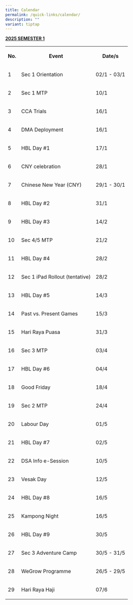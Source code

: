 ```yaml
---
title: Calendar
permalink: /quick-links/calendar/
description: ""
variant: tiptap
---
```

<p><strong><u>2025 SEMESTER 1</u></strong>
</p>
<table style="minWidth: 75px">
<colgroup>
<col>
<col>
<col>
</colgroup>
<tbody>
<tr>
<th rowspan="1" colspan="1">
<p>No.</p>
</th>
<th rowspan="1" colspan="1">
<p>Event</p>
</th>
<th rowspan="1" colspan="1">
<p>Date/s</p>
</th>
</tr>
<tr>
<td rowspan="1" colspan="1">
<p>1</p>
</td>
<td rowspan="1" colspan="1">
<p>Sec 1 Orientation</p>
</td>
<td rowspan="1" colspan="1">
<p>02/1 - 03/1</p>
</td>
</tr>
<tr>
<td rowspan="1" colspan="1">
<p>2</p>
</td>
<td rowspan="1" colspan="1">
<p>Sec 1 MTP</p>
</td>
<td rowspan="1" colspan="1">
<p>10/1</p>
</td>
</tr>
<tr>
<td rowspan="1" colspan="1">
<p>3</p>
</td>
<td rowspan="1" colspan="1">
<p>CCA Trials</p>
</td>
<td rowspan="1" colspan="1">
<p>16/1</p>
</td>
</tr>
<tr>
<td rowspan="1" colspan="1">
<p>4</p>
</td>
<td rowspan="1" colspan="1">
<p>DMA Deployment</p>
</td>
<td rowspan="1" colspan="1">
<p>16/1</p>
</td>
</tr>
<tr>
<td rowspan="1" colspan="1">
<p>5</p>
</td>
<td rowspan="1" colspan="1">
<p>HBL Day #1</p>
</td>
<td rowspan="1" colspan="1">
<p>17/1</p>
</td>
</tr>
<tr>
<td rowspan="1" colspan="1">
<p>6</p>
</td>
<td rowspan="1" colspan="1">
<p>CNY celebration</p>
</td>
<td rowspan="1" colspan="1">
<p>28/1</p>
</td>
</tr>
<tr>
<td rowspan="1" colspan="1">
<p>7</p>
</td>
<td rowspan="1" colspan="1">
<p>Chinese New Year (CNY)</p>
</td>
<td rowspan="1" colspan="1">
<p>29/1 - 30/1</p>
</td>
</tr>
<tr>
<td rowspan="1" colspan="1">
<p>8</p>
</td>
<td rowspan="1" colspan="1">
<p>HBL Day #2</p>
</td>
<td rowspan="1" colspan="1">
<p>31/1</p>
</td>
</tr>
<tr>
<td rowspan="1" colspan="1">
<p>9</p>
</td>
<td rowspan="1" colspan="1">
<p>HBL Day #3</p>
</td>
<td rowspan="1" colspan="1">
<p>14/2</p>
</td>
</tr>
<tr>
<td rowspan="1" colspan="1">
<p>10</p>
</td>
<td rowspan="1" colspan="1">
<p>Sec 4/5 MTP</p>
</td>
<td rowspan="1" colspan="1">
<p>21/2</p>
</td>
</tr>
<tr>
<td rowspan="1" colspan="1">
<p>11</p>
</td>
<td rowspan="1" colspan="1">
<p>HBL Day #4</p>
</td>
<td rowspan="1" colspan="1">
<p>28/2</p>
</td>
</tr>
<tr>
<td rowspan="1" colspan="1">
<p>12</p>
</td>
<td rowspan="1" colspan="1">
<p>Sec 1 iPad Rollout (tentative)</p>
</td>
<td rowspan="1" colspan="1">
<p>28/2</p>
</td>
</tr>
<tr>
<td rowspan="1" colspan="1">
<p>13</p>
</td>
<td rowspan="1" colspan="1">
<p>HBL Day #5</p>
</td>
<td rowspan="1" colspan="1">
<p>14/3</p>
</td>
</tr>
<tr>
<td rowspan="1" colspan="1">
<p>14</p>
</td>
<td rowspan="1" colspan="1">
<p>Past vs. Present Games</p>
</td>
<td rowspan="1" colspan="1">
<p>15/3</p>
</td>
</tr>
<tr>
<td rowspan="1" colspan="1">
<p>15</p>
</td>
<td rowspan="1" colspan="1">
<p>Hari Raya Puasa</p>
</td>
<td rowspan="1" colspan="1">
<p>31/3</p>
</td>
</tr>
<tr>
<td rowspan="1" colspan="1">
<p>16</p>
</td>
<td rowspan="1" colspan="1">
<p>Sec 3 MTP</p>
</td>
<td rowspan="1" colspan="1">
<p>03/4</p>
</td>
</tr>
<tr>
<td rowspan="1" colspan="1">
<p>17</p>
</td>
<td rowspan="1" colspan="1">
<p>HBL Day #6</p>
</td>
<td rowspan="1" colspan="1">
<p>04/4</p>
</td>
</tr>
<tr>
<td rowspan="1" colspan="1">
<p>18</p>
</td>
<td rowspan="1" colspan="1">
<p>Good Friday</p>
</td>
<td rowspan="1" colspan="1">
<p>18/4</p>
</td>
</tr>
<tr>
<td rowspan="1" colspan="1">
<p>19</p>
</td>
<td rowspan="1" colspan="1">
<p>Sec 2 MTP</p>
</td>
<td rowspan="1" colspan="1">
<p>24/4</p>
</td>
</tr>
<tr>
<td rowspan="1" colspan="1">
<p>20</p>
</td>
<td rowspan="1" colspan="1">
<p>Labour Day</p>
</td>
<td rowspan="1" colspan="1">
<p>01/5</p>
</td>
</tr>
<tr>
<td rowspan="1" colspan="1">
<p>21</p>
</td>
<td rowspan="1" colspan="1">
<p>HBL Day #7</p>
</td>
<td rowspan="1" colspan="1">
<p>02/5</p>
</td>
</tr>
<tr>
<td rowspan="1" colspan="1">
<p>22</p>
</td>
<td rowspan="1" colspan="1">
<p>DSA Info e-Session</p>
</td>
<td rowspan="1" colspan="1">
<p>10/5</p>
</td>
</tr>
<tr>
<td rowspan="1" colspan="1">
<p>23</p>
</td>
<td rowspan="1" colspan="1">
<p>Vesak Day</p>
</td>
<td rowspan="1" colspan="1">
<p>12/5</p>
</td>
</tr>
<tr>
<td rowspan="1" colspan="1">
<p>24</p>
</td>
<td rowspan="1" colspan="1">
<p>HBL Day #8</p>
</td>
<td rowspan="1" colspan="1">
<p>16/5</p>
</td>
</tr>
<tr>
<td rowspan="1" colspan="1">
<p>25</p>
</td>
<td rowspan="1" colspan="1">
<p>Kampong Night</p>
</td>
<td rowspan="1" colspan="1">
<p>16/5</p>
</td>
</tr>
<tr>
<td rowspan="1" colspan="1">
<p>26</p>
</td>
<td rowspan="1" colspan="1">
<p>HBL Day #9</p>
</td>
<td rowspan="1" colspan="1">
<p>30/5</p>
</td>
</tr>
<tr>
<td rowspan="1" colspan="1">
<p>27</p>
</td>
<td rowspan="1" colspan="1">
<p>Sec 3 Adventure Camp</p>
</td>
<td rowspan="1" colspan="1">
<p>30/5 - 31/5</p>
</td>
</tr>
<tr>
<td rowspan="1" colspan="1">
<p>28</p>
</td>
<td rowspan="1" colspan="1">
<p>WeGrow Programme</p>
</td>
<td rowspan="1" colspan="1">
<p>26/5 - 29/5</p>
</td>
</tr>
<tr>
<td rowspan="1" colspan="1">
<p>29</p>
</td>
<td rowspan="1" colspan="1">
<p>Hari Raya Haji</p>
</td>
<td rowspan="1" colspan="1">
<p>07/6</p>
</td>
</tr>
</tbody>
</table>
<p></p>
<h4></h4>
<p></p>
<p></p>
<h4></h4>
<p></p>
<h4></h4>
<p></p>
<h4></h4>
<h4></h4>
<p></p>
<p></p>
<h4></h4>
<p></p>
<p></p>
<h4></h4>
<p></p>
<p></p>